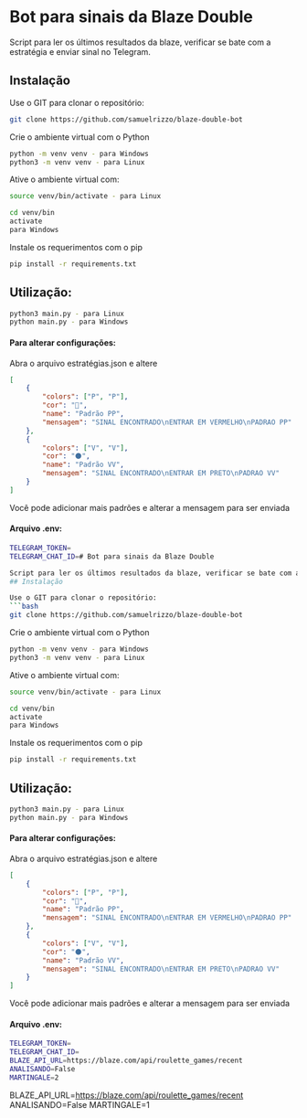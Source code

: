 # Bot para sinais da Blaze Double

Script para ler os últimos resultados da blaze, verificar se bate com a estratégia e enviar sinal no Telegram.
## Instalação

Use o GIT para clonar o repositório:
```bash
git clone https://github.com/samuelrizzo/blaze-double-bot
```
Crie o ambiente virtual com o Python
```bash
python -m venv venv - para Windows
python3 -m venv venv - para Linux
```

Ative o ambiente virtual com:
```bash
source venv/bin/activate - para Linux

cd venv/bin
activate
para Windows
```
Instale os requerimentos com o pip

```bash
pip install -r requirements.txt
```

## Utilização:

```bash
python3 main.py - para Linux
python main.py - para Windows
```
#### Para alterar configurações:
Abra o arquivo estratégias.json e altere
```json
[
    {
        "colors": ["P", "P"],
        "cor": "🛑",
        "name": "Padrão PP",
        "mensagem": "SINAL ENCONTRADO\nENTRAR EM VERMELHO\nPADRAO PP"
    },    
    {
        "colors": ["V", "V"],
        "cor": "⚫️",
        "name": "Padrão VV",
        "mensagem": "SINAL ENCONTRADO\nENTRAR EM PRETO\nPADRAO VV"
    }
]

```
Você pode adicionar mais padrões e alterar a mensagem para ser enviada
#### Arquivo .env:

```bash
TELEGRAM_TOKEN=
TELEGRAM_CHAT_ID=# Bot para sinais da Blaze Double

Script para ler os últimos resultados da blaze, verificar se bate com a estratégia e enviar sinal no Telegram.
## Instalação

Use o GIT para clonar o repositório:
```bash
git clone https://github.com/samuelrizzo/blaze-double-bot
```
Crie o ambiente virtual com o Python
```bash
python -m venv venv - para Windows
python3 -m venv venv - para Linux
```

Ative o ambiente virtual com:
```bash
source venv/bin/activate - para Linux

cd venv/bin
activate
para Windows
```
Instale os requerimentos com o pip

```bash
pip install -r requirements.txt
```

## Utilização:

```bash
python3 main.py - para Linux
python main.py - para Windows
```
#### Para alterar configurações:
Abra o arquivo estratégias.json e altere
```json
[
    {
        "colors": ["P", "P"],
        "cor": "🛑",
        "name": "Padrão PP",
        "mensagem": "SINAL ENCONTRADO\nENTRAR EM VERMELHO\nPADRAO PP"
    },    
    {
        "colors": ["V", "V"],
        "cor": "⚫️",
        "name": "Padrão VV",
        "mensagem": "SINAL ENCONTRADO\nENTRAR EM PRETO\nPADRAO VV"
    }
]

```
Você pode adicionar mais padrões e alterar a mensagem para ser enviada
#### Arquivo .env:

```bash
TELEGRAM_TOKEN=
TELEGRAM_CHAT_ID=
BLAZE_API_URL=https://blaze.com/api/roulette_games/recent
ANALISANDO=False
MARTINGALE=2
```

BLAZE_API_URL=https://blaze.com/api/roulette_games/recent
ANALISANDO=False
MARTINGALE=1
```
